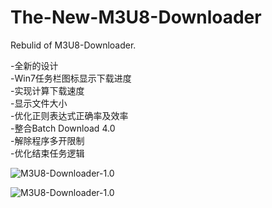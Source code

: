 # The-New-M3U8-Downloader
Rebulid of M3U8-Downloader.  

-全新的设计  
-Win7任务栏图标显示下载进度  
-实现计算下载速度  
-显示文件大小  
-优化正则表达式正确率及效率  
-整合Batch Download 4.0  
-解除程序多开限制  
-优化结束任务逻辑  

<img src="http://i1.piimg.com/567571/6e7c4ee133502375.png" alt="M3U8-Downloader-1.0" />  

<img src="http://i1.piimg.com/567571/5f60deb57631486f.png" alt="M3U8-Downloader-1.0" />
